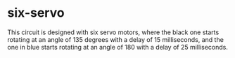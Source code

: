 # six-servo
This circuit is designed with six servo motors, where the black one starts rotating at an angle of 135 degrees with a delay of 15 milliseconds, and the one in blue starts rotating at an angle of 180 with a delay of 25 milliseconds.
